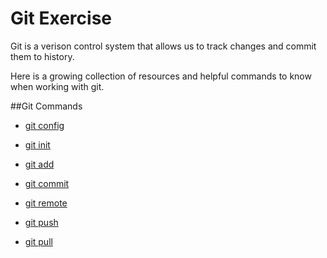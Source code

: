 # Git Exercise

Git is a verison control system that allows us to track changes and commit them to history.

Here is a growing collection of resources and helpful commands to know when working with git. 


##Git Commands
- [git config](./Commands/Config.md)

- [git init](./Commands/Init.md)

- [git add](./Commands/Add.md)

- [git commit](./Commands/Commit.md)

- [git remote](./Commands/Remote.md)

- [git push](./commands/PUSH.md)

- [git pull](./Commands/Pull.md)